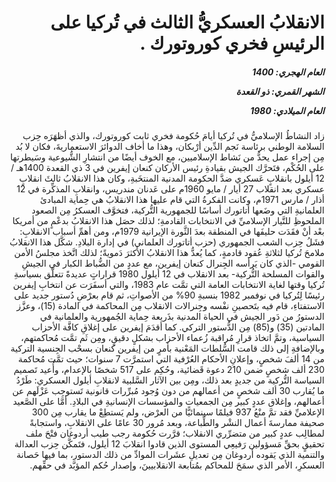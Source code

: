 <h1 dir="rtl">الانقلابُ العسكريُّ الثالث في تُركيا على الرئيسِ فخري كوروتورك .</h1>

<h5 dir="rtl">العام الهجري:  1400

الشهر القمري: ذو القعدة

العام الميلادي: 1980</h5>

<p dir="rtl">زاد النشاطُ الإسلاميُّ في تُركيا أيامَ حُكومة فخري ثابت كوروتورك، والذي أظهَرَه حِزب السلامة الوطني برئاسة نَجم الدِّين أرْبكان، وهذا ما أخاف الدوائرَ الاستعماريةَ، فكان لا بُد مِن إجراء عمل يحدُّ من نَشاط الإسلاميين، مع الخوف أيضًا من انتشارِ الشُّيوعية وسَيطرتها على الحُكْم، فتَحرَّك الجيش بقيادةِ رئيس الأركان كنعان إيفرين في 3 ذي القعدة 1400هـ / 12 أيلول بانقلابٍ عَسكري ضدَّ الحكومة المدنية المنتخَبةِ، وكان هذا الانقلابُ ثالثَ انقلابٍ عسكري بعد انقلاب 27 أيار / مايو 1960م على عَدنان مندريس، وانقلابِ المذكِّرة في 12 أذار / مارس 1971م، وكانت الفكرةُ التي قام عليها هذا الانقلابُ هي حِماية المبادئ العلمانيةِ التي وضَعها أتاتورك أساسًا للجمهورية التُّركية، فتخوَّف العسكرُ مِن الصعود الملحوظِ للتَّيار الإسلاميِّ في الانتخابات القادمةِ؛ لذلك حصَل هذا الانقلابُ بدعْمٍ من أمريكا بعْد أنْ فقَدَت حليفَها في المنطقة بعدَ الثَّورة الإيرانية 1979م، ومن أهمِّ أسباب الانقلابِ: فشَلُ حِزب الشعب الجمهوري (حزب أتاتورك العلماني) في إدارة البلادِ.
شكَّل هذا الانقلابُ ملامحَ تُركيا لثلاثةِ عُقود قادمةٍ، كما يُعدُّ هذا الانقلابُ الأكثرَ دَمويةً؛ لذلك اتَّخذ مجلسُ الأمن القومي -الذي كان يَرأسه الجِنرال كنعان إيفرين، مع عددٍ من الضُّباط الكبار في الجيشِ والقوات المسلحة التُّركية- بعد الانقلاب في 12 أيلول 1980 قراراتٍ عديدةً تتعلَّق بسياسةِ تُركيا وقتها لغاية الانتخابات العامة التي تمَّت عام 1983، والتي أسفَرَت عن انتخابِ إيفرين رئيسًا لِتُركيا في نوفمبر 1982 بنسبةِ 90% من الأصواتِ، ثم قام بعرْضِ دُستور جديد على الاستفتاءِ، قام فيه بتَحصينِ نفْسه وجِنرالات الانقلاب مِن المحاكمة في المادة (15)، وعزَّز الدستورُ من دَور الجيش في الحياة المدنية بذَريعة حِماية الجُمهورية والعلمانية في المادتين (35) و(85) مِن الدُّستور التركي. كما أقدَمَ إيفرين على إغلاقِ كافَّة الأحزاب السياسية، وتمَّ اتخاذ قرارِ مُراقبة زُعماء الأحزاب بشكلٍ دقيقٍ، ومِن ثَم تمَّت مُحاكمتهم، وبالإضافةِ إلى ذلك قامت السُّلطات المَعْنية بأمرٍ من إيفرين كنعان بسحْب الجِنسية التركية من 14 ألفَ شخصٍ، وإعلانِ الأحكام العُرْفية التي استمرَّت 7 سنوات؛ حيث تمَّت مُحاكمة 230 ألف شخصٍ ضمن 210 دعوة قَضائية، وحُكِم على 517 شخصًا بالإعدام، وأُعيد تَصميم السياسة التُّركية من جديدٍ بعد ذلك، ومِن بين الآثار السَّلبية لانقلابِ أيلول العسكري: طَرْدُ ما يُقارب 30 ألف شخصٍ من أعمالهم من دون وُجود مُبرِّرات قانونية تَستوجِب عَزْلَهم عن أعمالهم، وإغلاق عددٍ كبير مِن الجمعيات والمؤسسات الإنسانيةِ في البلادِ. أمَّا على الصَّعيد الإعلاميِّ فقد تمَّ منْعُ 937 فيلمًا سينمائيًّا من العرْض، ولم يَستطِعْ ما يقارب مِن 300 صحيفة ممارسةَ أعمال النشْر والطِّباعة، وبعد مُرور 30 عامًا على الانقلابِ، واستجابةً لمطالِب عددٍ كبير من متضرِّري الانقلاب؛ قرَّرت حُكومة رجب طيب أردوغان فتْحَ ملف تحقيقٍ بحقِّ مَسؤولين رَفيعِي المستوى الذين قادوا انقلابَ 12 أيلول، فتَمكَّن حِزب العدالة والتنمية الذي يَقوده أردوغان مِن تعديلِ عشَرات الموادِّ من ذلك الدستور، بما فيها حَصانة العسكرِ، الأمر الذي سمَحَ للمحاكم بمُتابعة الانقلابيينَ، وإصدار حُكم المؤبَّد في حقِّهم.</p></br>
